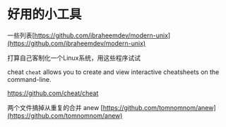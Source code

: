 # 好用的小工具

一些列表[https://github.com/ibraheemdev/modern-unix](https://github.com/ibraheemdev/modern-unix)

打算自己客制化一个Linux系统，用这些程序试试

cheat `cheat` allows you to create and view interactive cheatsheets on the command-line.

https://github.com/cheat/cheat  



两个文件搞掉从重复的合并    anew [https://github.com/tomnomnom/anew](https://github.com/tomnomnom/anew)

